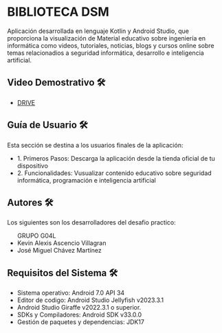 <h1>BIBLIOTECA DSM</h1>

<p>
Aplicación desarrollada en lenguaje Kotlin y Android Studio, que proporciona la visualización de Material educativo sobre ingeniería en informática 
como videos, tutoriales, noticias, blogs y cursos online sobre temas relacionadios a seguridad informática, desarrollo e inteligencia artificial.
</p>

<h2>Video Demostrativo 🛠️</h2>
<ul>
  <li><A HREF="https://drive.google.com/file/d/1fzGA5FcWW5r0e32OJzXnrpbZkp8Jdaea/view?usp=drive_link">DRIVE</A></li>
</ul>

<h2>Guía de Usuario 🛠️</h2>

<p>
Esta sección se destina a los usuarios finales de la aplicación:
</p>

<ul>
  <li>1. Primeros Pasos: Descarga la aplicación desde la tienda oficial de tu dispositivo</li>
  <li>2. Funcionalidades: Vusualizar contenido educativo sobre seguridad informática, programación e inteligencia artificial</li>
</ul>

<h2>Autores 🛠️</h2>

<p>
Los siguientes son los desarrolladores del desafio practico:
</p>

<ul>
  GRUPO G04L
  <li>Kevin Alexis Ascencio Villagran</li>
  <li>José Miguel Chávez Martínez</li>
</ul>

<h2>Requisitos del Sistema 🛠️</h2>

<ul>
  <li>Sistema operativo: Android 7.0 API 34</li>
  <li>Editor de codigo: Android Studio Jellyfish v2023.3.1</li>
  <li>Android Studio Giraffe v2022.3.1 o superior.</li>
  <li>SDKs y Compiladores: Android SDK v33.0.0</li>
  <li>Gestión de paquetes y dependencias: JDK17</li>
</ul>
